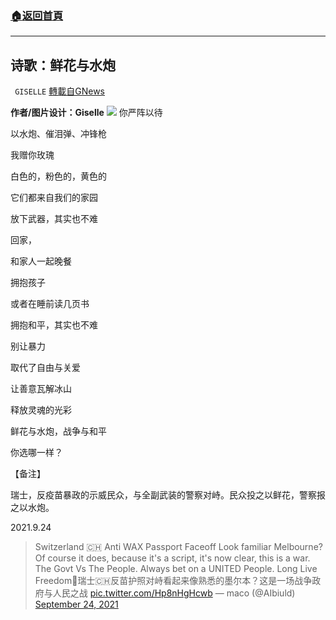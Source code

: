 ###  [:house:返回首頁](https://github.com/ourhimalayas/txt)
---


## 诗歌：鲜花与水炮
` GISELLE` [轉載自GNews](https://gnews.org/zh-hans/1553546/)

**作者/图片设计：Giselle**
![](https://assets.gnews.org/wp-content/uploads/2021/09/粉色玫瑰.png)
你严阵以待

以水炮、催泪弹、冲锋枪

我赠你玫瑰

白色的，粉色的，黄色的

它们都来自我们的家园



放下武器，其实也不难

回家，

和家人一起晚餐

拥抱孩子

或者在睡前读几页书



拥抱和平，其实也不难

别让暴力

取代了自由与关爱

让善意瓦解冰山

释放灵魂的光彩



鲜花与水炮，战争与和平

你选哪一样？



【备注】

瑞士，反疫苗暴政的示威民众，与全副武装的警察对峙。民众投之以鲜花，警察报之以水炮。

2021.9.24



> Switzerland 🇨🇭 Anti WAX Passport Faceoff Look familiar Melbourne? Of course it does, because it's a script, it's now clear, this is a war. The Govt Vs The People. Always bet on a UNITED People. Long Live Freedom👊瑞士🇨🇭反苗护照对峙看起来像熟悉的墨尔本？这是一场战争政府与人民之战 [pic.twitter.com/Hp8nHgHcwb](https://t.co/Hp8nHgHcwb)
> — maco (@AIbiuld) [September 24, 2021](https://twitter.com/AIbiuld/status/1441224366029619203?ref_src=twsrc%5Etfw)
